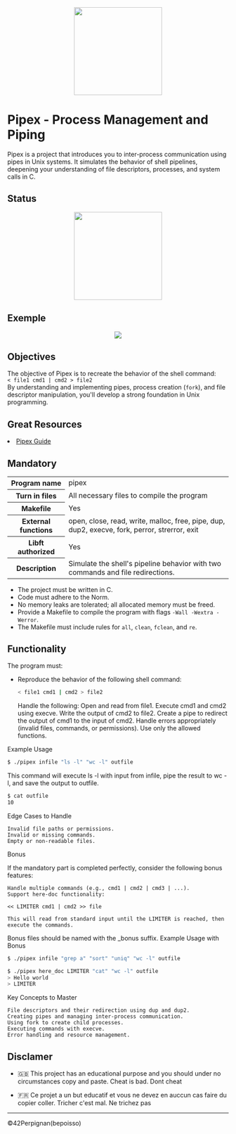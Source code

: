 <div align="center">
  <img height="200" src="https://raw.githubusercontent.com/Benjamin-poisson/My_image_bank/refs/heads/main/pipex.png"  />
</div>

# Pipex - Process Management and Piping

Pipex is a project that introduces you to inter-process communication using pipes in Unix systems. It simulates the behavior of shell pipelines, deepening your understanding of file descriptors, processes, and system calls in C.

## Status
<div align="center">
  <img height="200" src="https://raw.githubusercontent.com/Benjamin-poisson/My_image_bank/refs/heads/main/pipex_success.png"  />
</div>

## Exemple
<div align="center">
  <img src="https://raw.githubusercontent.com/Benjamin-poisson/My_image_bank/refs/heads/main/pipex_exp.png"  />
</div>

## Objectives

The objective of Pipex is to recreate the behavior of the shell command:  
`< file1 cmd1 | cmd2 > file2`  
By understanding and implementing pipes, process creation (`fork`), and file descriptor manipulation, you'll develop a strong foundation in Unix programming.

## Great Resources

<li><a href="https://reactive.so/post/42-a-comprehensive-guide-to-pipex/">Pipex Guide</a></li>

## Mandatory

<table>
  <tr>
    <th>Program name</th>
    <td>pipex</td>
  </tr>
  <tr>
    <th>Turn in files</th>
    <td>All necessary files to compile the program</td>
  </tr>
  <tr>
    <th>Makefile</th>
    <td>Yes</td>
  </tr>
  <tr>
    <th>External functions</th>
    <td>open, close, read, write, malloc, free, pipe, dup, dup2, execve, fork, perror, strerror, exit</td>
  </tr>
  <tr>
    <th>Libft authorized</th>
    <td>Yes</td>
  </tr>
  <tr>
    <th>Description</th>
    <td>Simulate the shell's pipeline behavior with two commands and file redirections.</td>
  </tr>
</table>

- The project must be written in C.
- Code must adhere to the Norm.
- No memory leaks are tolerated; all allocated memory must be freed.
- Provide a Makefile to compile the program with flags `-Wall -Wextra -Werror`.
- The Makefile must include rules for `all`, `clean`, `fclean`, and `re`.

## Functionality

The program must:

- Reproduce the behavior of the following shell command:
  ```bash
  < file1 cmd1 | cmd2 > file2
  ```

    Handle the following:
        Open and read from file1.
        Execute cmd1 and cmd2 using execve.
        Write the output of cmd2 to file2.
        Create a pipe to redirect the output of cmd1 to the input of cmd2.
    Handle errors appropriately (invalid files, commands, or permissions).
    Use only the allowed functions.

Example Usage

```bash
$ ./pipex infile "ls -l" "wc -l" outfile
```
This command will execute ls -l with input from infile, pipe the result to wc -l, and save the output to outfile.

```bash
$ cat outfile
10
```
Edge Cases to Handle

    Invalid file paths or permissions.
    Invalid or missing commands.
    Empty or non-readable files.

Bonus

If the mandatory part is completed perfectly, consider the following bonus features:

    Handle multiple commands (e.g., cmd1 | cmd2 | cmd3 | ...).
    Support here-doc functionality:

    << LIMITER cmd1 | cmd2 >> file

    This will read from standard input until the LIMITER is reached, then execute the commands.

Bonus files should be named with the _bonus suffix.
Example Usage with Bonus

```bash
$ ./pipex infile "grep a" "sort" "uniq" "wc -l" outfile

$ ./pipex here_doc LIMITER "cat" "wc -l" outfile
> Hello world
> LIMITER
```

Key Concepts to Master

    File descriptors and their redirection using dup and dup2.
    Creating pipes and managing inter-process communication.
    Using fork to create child processes.
    Executing commands with execve.
    Error handling and resource management.


## Disclamer
- 🇬🇧 This project has an educational purpose and you should under no circumstances copy and paste. Cheat is bad. Dont cheat

- 🇫🇷 Ce projet a un but educatif et vous ne devez en auccun cas faire du copier coller. Tricher c'est mal. Ne trichez pas

----
©42Perpignan(bepoisso)
